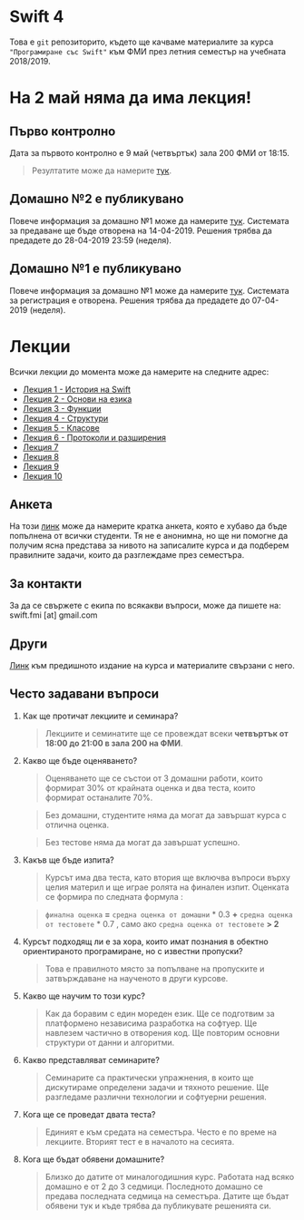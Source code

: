 # Swift 4

Това е `git` репозиторито, където ще качваме материалите за курса `"Програмиране със Swift"` към ФМИ през летния семестър на учебната 2018/2019.

# На 2 май няма да има лекция!

## Първо контролно

Дата за първото контролно е 9 май (четвъртък) зала 200 ФМИ от 18:15.

> Резултатите може да намерите [тук](lectures/2019-05-09-Swift-4-results-1.md).

## Домашно №2 е публикувано

Повече информация за домашно №1 може да намерите [тук](https://github.com/SwiftFMI/swift_2018_2019/blob/master/lectures/2019-04-11-Swift-4-%D0%94%D0%BE%D0%BC%D0%B0%D1%88%D0%BD%D0%BE-2.md). Системата за предаване ще бъде отворена на 14-04-2019. Решения трябва да предадете до 28-04-2019 23:59 (неделя).

## Домашно №1 е публикувано

Повече информация за домашно №1 може да намерите [тук](https://github.com/SwiftFMI/swift_2018_2019/blob/master/lectures/2019-03-21-Swift-4-%D0%94%D0%BE%D0%BC%D0%B0%D1%88%D0%BD%D0%BE-1.md). Системата за регистрация е отворена. Решения трябва да предадете до 07-04-2019 (неделя).

# Лекции

Всички лекции до момента може да намерите на следните адрес:

* [Лекция 1 - История на Swift](lectures/2019-02-21-Swift-4-Лекция-1.md)
* [Лекция 2 - Основи на езика](lectures/2019-02-28-Swift-4-Лекция-2.md)
* [Лекция 3 - Функции](lectures/2019-03-07-Swift-4-Лекция-3.md)
* [Лекция 4 - Структури](lectures/2019-03-14-Swift-4-Лекция-4.md)
* [Лекция 5 - Класове](lectures/2019-03-21-Swift-4-Лекция-5.md)
* [Лекция 6 - Протоколи и разширения](lectures/2019-03-28-Swift-4-Лекция-6.md)
* [Лекция 7](lectures/2019-04-04-Swift-4-Лекция-7.md)
* [Лекция 8](lectures/2019-04-04-Swift-4-Лекция-8.md)
* [Лекция 9](lectures/2019-04-11-Swift-4-Лекция-9.md)
* [Лекция 10](lectures/2019-04-18-Swift-4-Лекция-10.md)

## Анкета

На този [линк](https://goo.gl/forms/w547eDGH0w3ORgvE2) може да намерите кратка анкета, която е хубаво да бъде попълнена от всички студенти. Тя не е анонимна, но ще ни помогне да получим ясна представа за нивото на записалите курса и да подберем правилните задачи, които да разглеждаме през семестъра.

## За контакти

За да се свържете с екипа по всякакви въпроси, може да пишете на:
swift.fmi [at] gmail.com

## Други

[Линк](https://github.com/SwiftFMI/swift_2017_2018) към предишното издание на курса и материалите свързани с него.

## Често задавани въпроси

1. Как ще протичат лекциите и семинара?
	
	> Лекциите и семинатите ще се провеждат всеки __четвъртък от 18:00 до 21:00 в зала 200 на ФМИ__.

2. Какво ще бъде оценяването?
	
	> Оценяването ще се състои от 3 домашни работи, които формират 30% от крайната оценка и два теста, които формират останалите 70%.
	
	> Без домашни, студентите няма да могат да завършат курса с отлична оценка. 
	
	> Без тестове няма да могат да завършат успешно.

3. Какъв ще бъде изпита?
	
	> Курсът има два теста, като втория ще включва въпроси върху целия материл и ще играе ролята на финален изпит. Оценката се формира по следната формула :
		
	> `финална оценка` __=__ `средна оценка от домашни` * 0.3 __+__ `средна оценка от тестовете` * 0.7 , само ако  `средна оценка от тестовете` __> 2__

4. Курсът подходящ ли е за хора, които имат познания в обектно ориентираното програмиране, но с известни пропуски?
	> Това е правилното място за попълване на пропуските и затвърждаване на наученото в други курсове.

5. Какво ще научим то този курс?
	> Как да боравим с един мореден език. Ще се подготвим за платформено независима разработка на софтуер. Ще навлезем частично в отворения код. Ще повторим основни структури от данни и алгоритми.

6. Какво представляват семинарите?
	> Семинарите са практически упражнения, в които ще дискутираме определени задачи и тяхното решение. Ще разгледаме различни технологии и софтуерни решения.

7. Кога ще се проведат двата теста?
	> Единият е към средата на семестъра. Често е по време на лекциите. Вторият тест е в началото на сесията.
	
8. Кога ще бъдат обявени домашните?
	> Близко до датите от миналогодишния курс. Работата над всяко домашно е от 2 до 3 седмици. Последното домашно се предава последната седмица на семестъра. Датите ще бъдат обявени тук и къде трябва да публикувате решенията си.
	
